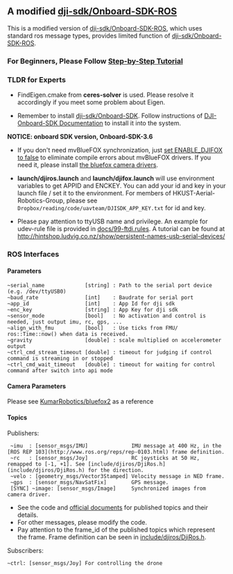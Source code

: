 ## A modified [dji-sdk/Onboard-SDK-ROS](https://github.com/dji-sdk/Onboard-SDK-ROS) ##

This is a modified version of [dji-sdk/Onboard-SDK-ROS](https://github.com/dji-sdk/Onboard-SDK-ROS), which uses standard ros message types, provides limited function of [dji-sdk/Onboard-SDK-ROS](https://github.com/dji-sdk/Onboard-SDK-ROS).

### For Beginners, Please Follow [Step-by-Step Tutorial](docs/step_by_step_tutorial.md) ###

### TLDR for Experts ###

* FindEigen.cmake from **ceres-solver** is used. Please resolve it accordingly if you meet some problem about Eigen.

* Remember to install [dji-sdk/Onboard-SDK](https://github.com/dji-sdk/Onboard-SDK). Follow instructions of [DJI-Onboard-SDK Documentation](https://developer.dji.com/onboard-sdk/documentation/sample-doc/sample-setup.html#linux-oes) to install it into the system. 

**NOTICE: onboard SDK version, Onboard-SDK-3.6**

* If you don't need mvBlueFOX synchronization, just [set ENABLE_DJIFOX to false](CMakeLists.txt#L22) to eliminate compile errors about mvBlueFOX drivers. If you need it, please install [the bluefox camera drivers](https://www.matrix-vision.com/USB2.0-single-board-camera-mvbluefox-mlc.html).

* **launch/djiros.launch** and **launch/djifox.launch** will use environment variables to get APPID and ENCKEY. You can add your id and key in your launch file / set it to the environment. For members of HKUST-Aerial-Robotics-Group, please see ```Dropbox/reading/code/uavteam/DJISDK_APP_KEY.txt``` for id and key.

* Please pay attention to ttyUSB name and privilege. An example for udev-rule file is provided in [docs/99-ftdi.rules](docs/99-ftdi.rules). A tutorial can be found at http://hintshop.ludvig.co.nz/show/persistent-names-usb-serial-devices/

### ROS Interfaces ###

#### Parameters ####
```
~serial_name             [string] : Path to the serial port device (e.g. /dev/ttyUSB0)
~baud_rate               [int]    : Baudrate for serial port
~app_id                  [int]    : App Id for dji sdk
~enc_key                 [string] : App Key for dji sdk
~sensor_mode             [bool]   : No activation and control is needed, just output imu, rc, gps, ...
~align_with_fmu          [bool]   : Use ticks from FMU/ ros::Time::now() when data is received.
~gravity                 [double] : scale multiplied on accelerometer output
~ctrl_cmd_stream_timeout [double] : timeout for judging if control command is streaming in or stopped
~ctrl_cmd_wait_timeout   [double] : timeout for waiting for control command after switch into api mode
```

#### Camera Parameters ####

Please see [KumarRobotics/bluefox2](https://github.com/KumarRobotics/bluefox2) as a reference

#### Topics ###

Publishers:

```
 ~imu  : [sensor_msgs/IMU]              IMU message at 400 Hz, in the [ROS REP 103](http://www.ros.org/reps/rep-0103.html) frame definition.
 ~rc   : [sensor_msgs/Joy]              RC joysticks at 50 Hz, remapped to [-1, +1]. See [include/djiros/DjiRos.h](include/djiros/DjiRos.h) for the direction.
 ~velo : [geometry_msgs/Vector3Stamped] Velocity message in NED frame.
 ~gps  : [sensor_msgs/NavSatFix]        GPS message.
 [SYNC] ~image: [sensor_msgs/Image]     Synchronized images from camera driver.
```

* See the code and [official documents](https://developer.dji.com/onboard-sdk/documentation/) for published topics and their details.
* For other messages, please modify the code.
* Pay attention to the frame_id of the published topics which represent the frame. Frame definition can be seen in [include/djiros/DjiRos.h](include/djiros/DjiRos.h).

Subscribers:
```
~ctrl: [sensor_msgs/Joy] For controlling the drone
```
<!-- * Subscriber "~gimbal_ctrl" and "~gimbal_speed_ctrl" for control the gimbal -->

<!-- #### TODO #### -->

